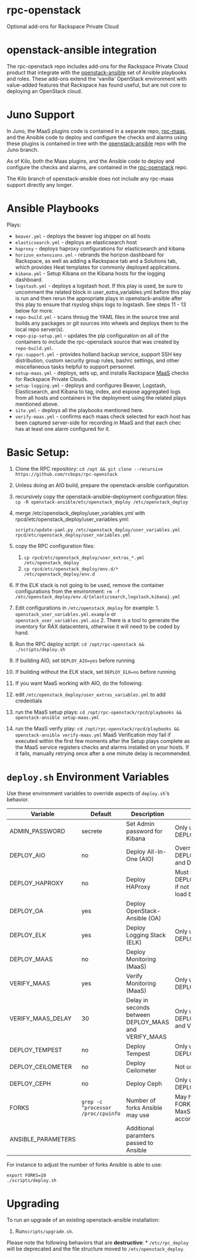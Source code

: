 # rpc-openstack
Optional add-ons for Rackspace Private Cloud

# openstack-ansible integration

The rpc-openstack repo includes add-ons for the Rackspace Private Cloud product
that integrate with the 
[openstack-ansible](https://github.com/openstack/openstack-ansible)
set of Ansible playbooks and roles.
These add-ons extend the 'vanilla' OpenStack environment with value-added
features that Rackspace has found useful, but are not core to deploying an
OpenStack cloud.

# Juno Support

In Juno, the MaaS plugins code is contained in a separate repo,
[rpc-maas](https://github.com/rcbops/rpc-maas), and the Ansible code to deploy
and configure the checks and alarms using these plugins is contained in tree
with the
[openstack-ansible](http://git.openstack.org/cgit/openstack/openstack-ansible/tree/?h=juno)
repo with the Juno branch.

As of Kilo, both the Maas plugins, and the Ansible code to deploy and
configure the checks and alarms, are contained in the
[rpc-openstack](https://github.com/rcbops/rpc-openstack) repo.

The Kilo branch of openstack-ansible does not include any rpc-maas
support directly any longer.

# Ansible Playbooks

Plays:

* `beaver.yml` - deploys the beaver log shipper on all hosts
* `elasticsearch.yml` - deploys an elasticsearch host
* `haproxy` - deploys haproxy configurations for elasticsearch and kibana
* `horizon_extensions.yml` - rebrands the horizon dashboard for Rackspace,
as well as adding a Rackspace tab and a Solutions tab, which provides
Heat templates for commonly deployed applications.
* `kibana.yml` - Setup Kibana on the Kibana hosts for the logging dashboard.
* `logstash.yml` - deploys a logstash host. If this play is used, be sure to
uncomment the related block in user_extra_variables.yml before this play is
run and then rerun the appropriate plays in openstack-ansible after this
play to ensure that rsyslog ships logs to logstash. See steps 11 - 13 below
for more.
* `repo-build.yml` - scans throug the YAML files in the source tree and builds
any packages or git sources into wheels and deploys them to the local repo
server(s).
* `repo-pip-setup.yml` - updates the pip configuration on all of the containers
to include the rpc-openstack source that was created by `repo-build.yml`.
* `rpc-support.yml` - provides holland backup service, support SSH key
distribution, custom security group rules, bashrc settings, and other
miscellaneous tasks helpful to support personnel.
* `setup-maas.yml` - deploys, sets up, and installs Rackspace
[MaaS](http://www.rackspace.com/cloud/monitoring) checks
for Rackspace Private Clouds.
* `setup-logging.yml` - deploys and configures Beaver, Logstash,
Elasticsearch, and Kibana to tag, index, and expose aggregated logs from all
hosts and containers in the deployment using the related plays mentioned
above.
* `site.yml` - deploys all the playbooks mentioned here.
* `verify-maas.yml` - confirms each maas check selected for each host has been
captured server-side for recording in MaaS and that each chec has at least one 
alarm configured for it.

# Basic Setup:

1. Clone the RPC repository:
   `cd /opt && git clone --recursive https://github.com/rcbops/rpc-openstack`
2. Unless doing an AIO build, prepare the openstack-ansible configuration.
  1. recursively copy the openstack-ansible-deployment configuration files:
     `cp -R openstack-ansible/etc/openstack_deploy /etc/openstack_deploy`
  2. merge /etc/openstack_deploy/user_variables.yml with rpcd/etc/openstack_deploy/user_variables.yml:

     ```
     scripts/update-yaml.py /etc/openstack_deploy/user_variables.yml rpcd/etc/openstack_deploy/user_variables.yml
     ```
  3. copy the RPC configuration files:
     1. `cp rpcd/etc/openstack_deploy/user_extras_*.yml /etc/openstack_deploy`
     2. `cp rpcd/etc/openstack_deploy/env.d/* /etc/openstack_deploy/env.d`
  4. If the ELK stack is not going to be used, remove the container
     configurations from the environment:
     `rm -f /etc/openstack_deploy/env.d/{elasticsearch,logstash,kibana}.yml`
  5. Edit configurations in `/etc/openstack_deploy` for example:
    1. `openstack_user_variables.yml.example` or
       `openstack_user_variables.yml.aio`
    2. There is a tool to generate the inventory for RAX datacenters, otherwise
       it will need to be coded by hand.
3. Run the RPC deploy script: `cd /opt/rpc-openstack && ./scripts/deploy.sh`
  1. If building AIO, set `DEPLOY_AIO=yes` before running
  2. If building without the ELK stack, set `DEPLOY_ELK=no` before running
4. If you want MaaS working with AIO, do the following:
  1. edit `/etc/openstack_deploy/user_extras_variables.yml` to add credentials
  2. run the MaaS setup plays:
     `cd /opt/rpc-openstack/rpcd/playbooks && openstack-ansible setup-maas.yml`
  3. run the MaaS verify play:
     `cd /opt/rpc-openstack/rpcd/playbooks && openstack-ansible verify-maas.yml`
     MaaS Verification _may_ fail if executed within the first few moments after 
     the Setup plays complete as the MaaS service registers checks and alarms 
     installed on your hosts. If it fails, manually retrying once after a 
     one minute delay is recommended.

# `deploy.sh` Environment Variables

Use these environment variables to override aspects of `deploy.sh`'s behavior.

Variable           | Default                            | Description                                          | Notes
-------------------|------------------------------------|------------------------------------------------------|------------------------------------------------------------------
ADMIN_PASSWORD     | secrete                            | Set Admin password for Kibana                        | Only used if DEPLOY_AIO=yes
DEPLOY_AIO         | no                                 | Deploy All-In-One (AIO)                              | Overrides DEPLOY_HAPROXY=yes and DEPLOY_MAAS=no
DEPLOY_HAPROXY     | no                                 | Deploy HAProxy                                       | Must set DEPLOY_HAPROXY=yes if not using a physical load balancer
DEPLOY_OA          | yes                                | Deploy OpenStack-Ansible (OA)                        |
DEPLOY_ELK         | yes                                | Deploy Logging Stack (ELK)                           | Only used if DEPLOY_OA=yes
DEPLOY_MAAS        | no                                 | Deploy Monitoring (MaaS)                             |
VERIFY_MAAS        | yes                                | Verify Monitoring (MaaS)                             | Only used if DEPLOY_MAAS=yes
VERIFY_MAAS_DELAY  | 30                                 | Delay in seconds between DEPLOY_MAAS and VERIFY_MAAS | Only used if DEPLOY_MAAS=yes and VERIFY_MAAS=yes
DEPLOY_TEMPEST     | no                                 | Deploy Tempest                                       | Only used if DEPLOY_OA=yes
DEPLOY_CEILOMETER  | no                                 | Deploy Ceilometer                                    | Not used
DEPLOY_CEPH        | no                                 | Deploy Ceph                                          | Only used if DEPLOY_OA=yes
FORKS              | `grep -c ^processor /proc/cpuinfo` | Number of forks Ansible may use                      | May have issues if FORKS > SSHD's MaxSessions. Adjust accordingly
ANSIBLE_PARAMETERS |                                    | Additional paramters passed to Ansible               |

For instance to adjust the number of forks Ansible is able to use:

```
export FORKS=10
./scripts/deploy.sh
```

# Upgrading

To run an upgrade of an existing openstack-ansible installation:

1. Run`scripts/upgrade.sh`.

Please note the following behaviors that are **destructive**:
    * `/etc/rpc_deploy` will be deprecated and the file structure moved to 
      `/etc/openstack_deploy`.
